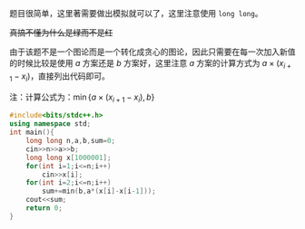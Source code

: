 题目很简单，这里著需要做出模拟就可以了，这里注意使用 `long long`。

~~真搞不懂为什么是绿而不是红~~

由于该题不是一个图论而是一个转化成贪心的图论，因此只需要在每一次加入新值的时候比较是使用 $a$ 方案还是 $b$ 方案好，这里注意 $a$ 方案的计算方式为 $a \times (x_{i+1}-x_i)$，直接列出代码即可。

注：计算公式为：$\min \{a \times (x_{i+1}-x_i),b\}$

```cpp
#include<bits/stdc++.h>
using namespace std;
int main(){
	long long n,a,b,sum=0;
    cin>>n>>a>>b;
    long long x[1000001];
    for(int i=1;i<=n;i++)
   	    cin>>x[i];
    for(int i=2;i<=n;i++)
   	    sum+=min(b,a*(x[i]-x[i-1]));
    cout<<sum;
	return 0;
}
```